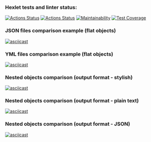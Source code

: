 ### Hexlet tests and linter status:
[![Actions Status](https://github.com/Femalopper/frontend-project-46/workflows/hexlet-check/badge.svg)](https://github.com/Femalopper/frontend-project-46/actions)
[![Actions Status](https://github.com/Femalopper/frontend-project-46/workflows/Node%20CI/badge.svg)](https://github.com/Femalopper/frontend-project-46/actions)
[![Maintainability](https://api.codeclimate.com/v1/badges/289c0c03d6d191f6410a/maintainability)](https://codeclimate.com/github/Femalopper/frontend-project-46/maintainability)
[![Test Coverage](https://api.codeclimate.com/v1/badges/289c0c03d6d191f6410a/test_coverage)](https://codeclimate.com/github/Femalopper/frontend-project-46/test_coverage)

### JSON files comparison example (flat objects)
[![asciicast](https://asciinema.org/a/PnAZKQomnyIwtRAet5yhezqxd.svg)](https://asciinema.org/a/PnAZKQomnyIwtRAet5yhezqxd)
### YML files comparison example (flat objects)
[![asciicast](https://asciinema.org/a/3ecNphbQcOVEVqPTs4WnF2s5T.svg)](https://asciinema.org/a/3ecNphbQcOVEVqPTs4WnF2s5T)
### Nested objects comparison (output format - stylish)
[![asciicast](https://asciinema.org/a/G2qZAKfGPIdttW7O2i0MvzK95.svg)](https://asciinema.org/a/G2qZAKfGPIdttW7O2i0MvzK95)
### Nested objects comparison (output format - plain text)
[![asciicast](https://asciinema.org/a/MBFHfij4HWPU4bpyLTSl0fW4K.svg)](https://asciinema.org/a/MBFHfij4HWPU4bpyLTSl0fW4K)
### Nested objects comparison (output format - JSON)
[![asciicast](https://asciinema.org/a/pmbeVkRfpqfgUtVeC0cqm6ANq.svg)](https://asciinema.org/a/pmbeVkRfpqfgUtVeC0cqm6ANq)